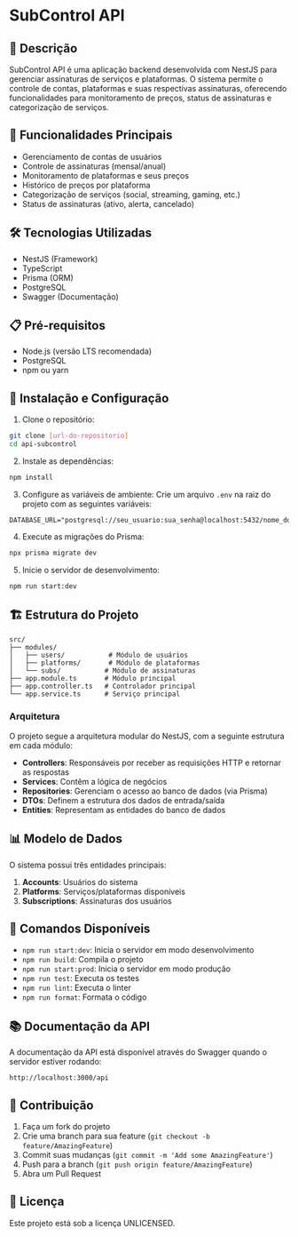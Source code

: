 # SubControl API

## 📝 Descrição
SubControl API é uma aplicação backend desenvolvida com NestJS para gerenciar assinaturas de serviços e plataformas. O sistema permite o controle de contas, plataformas e suas respectivas assinaturas, oferecendo funcionalidades para monitoramento de preços, status de assinaturas e categorização de serviços.

## 🚀 Funcionalidades Principais
- Gerenciamento de contas de usuários
- Controle de assinaturas (mensal/anual)
- Monitoramento de plataformas e seus preços
- Histórico de preços por plataforma
- Categorização de serviços (social, streaming, gaming, etc.)
- Status de assinaturas (ativo, alerta, cancelado)

## 🛠️ Tecnologias Utilizadas
- NestJS (Framework)
- TypeScript
- Prisma (ORM)
- PostgreSQL
- Swagger (Documentação)

## 📋 Pré-requisitos
- Node.js (versão LTS recomendada)
- PostgreSQL
- npm ou yarn

## 🔧 Instalação e Configuração

1. Clone o repositório:
```bash
git clone [url-do-repositorio]
cd api-subcontrol
```

2. Instale as dependências:
```bash
npm install
```

3. Configure as variáveis de ambiente:
Crie um arquivo `.env` na raiz do projeto com as seguintes variáveis:
```env
DATABASE_URL="postgresql://seu_usuario:sua_senha@localhost:5432/nome_do_banco"
```

4. Execute as migrações do Prisma:
```bash
npx prisma migrate dev
```

5. Inicie o servidor de desenvolvimento:
```bash
npm run start:dev
```

## 🏗️ Estrutura do Projeto

```
src/
├── modules/
│   ├── users/           # Módulo de usuários
│   ├── platforms/       # Módulo de plataformas
│   └── subs/           # Módulo de assinaturas
├── app.module.ts       # Módulo principal
├── app.controller.ts   # Controlador principal
└── app.service.ts      # Serviço principal
```

### Arquitetura

O projeto segue a arquitetura modular do NestJS, com a seguinte estrutura em cada módulo:

- **Controllers**: Responsáveis por receber as requisições HTTP e retornar as respostas
- **Services**: Contêm a lógica de negócios
- **Repositories**: Gerenciam o acesso ao banco de dados (via Prisma)
- **DTOs**: Definem a estrutura dos dados de entrada/saída
- **Entities**: Representam as entidades do banco de dados

## 📊 Modelo de Dados

O sistema possui três entidades principais:

1. **Accounts**: Usuários do sistema
2. **Platforms**: Serviços/plataformas disponíveis
3. **Subscriptions**: Assinaturas dos usuários

## 🚀 Comandos Disponíveis

- `npm run start:dev`: Inicia o servidor em modo desenvolvimento
- `npm run build`: Compila o projeto
- `npm run start:prod`: Inicia o servidor em modo produção
- `npm run test`: Executa os testes
- `npm run lint`: Executa o linter
- `npm run format`: Formata o código

## 📚 Documentação da API

A documentação da API está disponível através do Swagger quando o servidor estiver rodando:
```
http://localhost:3000/api
```

## 🤝 Contribuição

1. Faça um fork do projeto
2. Crie uma branch para sua feature (`git checkout -b feature/AmazingFeature`)
3. Commit suas mudanças (`git commit -m 'Add some AmazingFeature'`)
4. Push para a branch (`git push origin feature/AmazingFeature`)
5. Abra um Pull Request

## 📄 Licença

Este projeto está sob a licença UNLICENSED.
